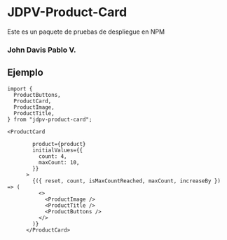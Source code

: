 # JDPV-Product-Card

Este es un paquete de pruebas de despliegue en NPM

### John Davis Pablo V.

## Ejemplo

```
import {
  ProductButtons,
  ProductCard,
  ProductImage,
  ProductTitle,
} from "jdpv-product-card";
```

```
<ProductCard

        product={product}
        initialValues={{
          count: 4,
          maxCount: 10,
        }}
      >
        {({ reset, count, isMaxCountReached, maxCount, increaseBy }) => (
          <>
            <ProductImage />
            <ProductTitle />
            <ProductButtons />
          </>
        )}
      </ProductCard>
```
